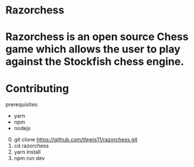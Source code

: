 # Razorchess
# Razorchess is an open source Chess game which allows the user to play against the Stockfish chess engine.

# Contributing 

prerequisites:
  - yarn
  - npm
  - nodejs

0. git clone https://github.com/tlewis11/razorchess.git
1. cd razorchess
2. yarn install
3. npm run dev


